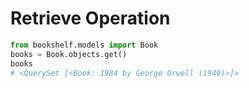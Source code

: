# Retrieve Operation

```python
from bookshelf.models import Book
books = Book.objects.get()
books
# <QuerySet [<Book: 1984 by George Orwell (1949)>]>